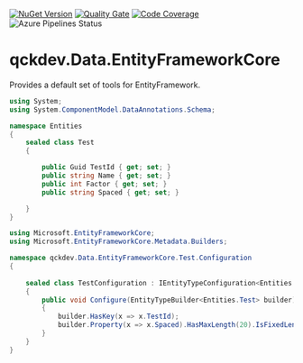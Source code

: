 <a href="https://www.nuget.org/packages/qckdev.Data.Dapper"><img src="https://img.shields.io/nuget/v/qckdev.Data.Dapper.svg" alt="NuGet Version"/></a>
<a href="https://sonarcloud.io/dashboard?id=qckdev.Data.EntityFrameworkCore"><img src="https://sonarcloud.io/api/project_badges/measure?project=qckdev.Data.EntityFrameworkCore&metric=alert_status" alt="Quality Gate"/></a>
<a href="https://sonarcloud.io/dashboard?id=qckdev.Data.EntityFrameworkCore"><img src="https://sonarcloud.io/api/project_badges/measure?project=qckdev.Data.EntityFrameworkCore&metric=coverage" alt="Code Coverage"/></a>
<a><img src="https://hfrances.visualstudio.com/Main/_apis/build/status/qckdev.Data.EntityFrameworkCore?branchName=main" alt="Azure Pipelines Status"/></a>

# qckdev.Data.EntityFrameworkCore

Provides a default set of tools for EntityFramework.

```cs
using System;
using System.ComponentModel.DataAnnotations.Schema;

namespace Entities
{
    sealed class Test
    {

        public Guid TestId { get; set; }
        public string Name { get; set; }
        public int Factor { get; set; }
		public string Spaced { get; set; }

    }
}

```


```cs
using Microsoft.EntityFrameworkCore;
using Microsoft.EntityFrameworkCore.Metadata.Builders;

namespace qckdev.Data.EntityFrameworkCore.Test.Configuration
{
    
    sealed class TestConfiguration : IEntityTypeConfiguration<Entities.Test>
    {
        public void Configure(EntityTypeBuilder<Entities.Test> builder)
        {
            builder.HasKey(x => x.TestId);
            builder.Property(x => x.Spaced).HasMaxLength(20).IsFixedLength().TrimEnd();
        }
    }
}

```
